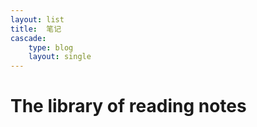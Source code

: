```yaml
---
layout: list
title:  笔记
cascade:
    type: blog
    layout: single
---
```


# The library of reading notes

